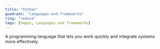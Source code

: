 ```yaml
---
title: "Python"
quadrant: "languages-and-frameworks"
ring: "reduce"
tags: [hmpps, Languages and frameworks]
---
```


A programming language that lets you work quickly and integrate systems more effectively.
